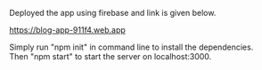 Deployed the app using firebase and link is given below.

https://blog-app-911f4.web.app


Simply run "npm init" in command line to install the dependencies. </br>
Then "npm start" to start the server on localhost:3000.
